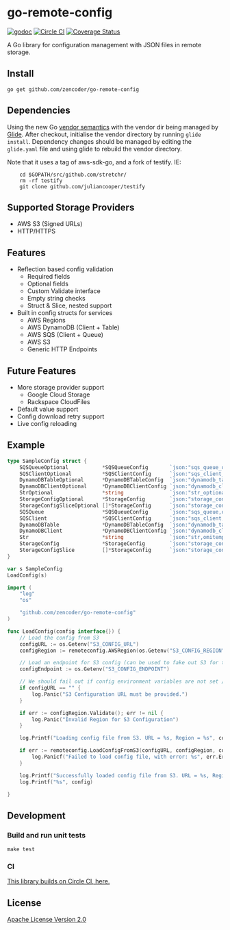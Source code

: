 # go-remote-config

[![godoc](https://godoc.org/github.com/zencoder/go-remote-config?status.svg)](http://godoc.org/github.com/zencoder/go-remote-config)
[![Circle CI](https://circleci.com/gh/zencoder/go-remote-config.svg?style=svg)](https://circleci.com/gh/zencoder/go-remote-config)
[![Coverage Status](https://coveralls.io/repos/zencoder/go-remote-config/badge.svg?branch=master&t=VFcsMv)](https://coveralls.io/r/zencoder/go-remote-config?branch=master)

A Go library for configuration management with JSON files in remote storage.

## Install

	go get github.com/zencoder/go-remote-config

## Dependencies

Using the new Go [vendor semantics](https://docs.google.com/document/d/1Bz5-UB7g2uPBdOx-rw5t9MxJwkfpx90cqG9AFL0JAYo/edit#!) with the vendor dir being managed by [Glide](https://github.com/Masterminds/glide). After checkout, initialise the vendor directory by running `glide install`. Dependency changes should be managed by editing the `glide.yaml` file and using glide to rebuild the vendor directory.

Note that it uses a tag of aws-sdk-go, and a fork of testify. IE:

        cd $GOPATH/src/github.com/stretchr/
        rm -rf testify
        git clone github.com/juliancooper/testify


## Supported Storage Providers

* AWS S3 (Signed URLs)
* HTTP/HTTPS

## Features

* Reflection based config validation
  * Required fields
  * Optional fields
  * Custom Validate interface
  * Empty string checks
  * Struct & Slice, nested support
* Built in config structs for services
  * AWS Regions
  * AWS DynamoDB (Client + Table)
  * AWS SQS (Client + Queue)
  * AWS S3
  * Generic HTTP Endpoints

## Future Features

* More storage provider support
  * Google Cloud Storage
  * Rackspace CloudFiles
* Default value support
* Config download retry support
* Live config reloading

## Example

```go
type SampleConfig struct {
	SQSQueueOptional           *SQSQueueConfig       `json:"sqs_queue_optional,omitempty" remoteconfig:"optional"`
	SQSClientOptional          *SQSClientConfig      `json:"sqs_client_optional,omitempty" remoteconfig:"optional"`
	DynamoDBTableOptional      *DynamoDBTableConfig  `json:"dynamodb_table_optional,omitempty" remoteconfig:"optional"`
	DynamoDBClientOptional     *DynamoDBClientConfig `json:"dynamodb_client_optional,omitempty" remoteconfig:"optional"`
	StrOptional                *string               `json:"str_optional,omitempty" remoteconfig:"optional"`
	StorageConfigOptional      *StorageConfig        `json:"storage_config_optional,omitempty" remoteconfig:"optional"`
	StorageConfigSliceOptional []*StorageConfig      `json:"storage_config_slice_optional,omitempty" remoteconfig:"optional"`
	SQSQueue                   *SQSQueueConfig       `json:"sqs_queue,omitempty"`
	SQSClient                  *SQSClientConfig      `json:"sqs_client,omitempty"`
	DynamoDBTable              *DynamoDBTableConfig  `json:"dynamodb_table,omitempty"`
	DynamoDBClient             *DynamoDBClientConfig `json:"dynamodb_client,omitempty"`
	Str                        *string               `json:"str,omitempty"`
	StorageConfig              *StorageConfig        `json:"storage_config,omitempty"`
	StorageConfigSlice         []*StorageConfig      `json:"storage_config_slice,omitempty"`
}

var s SampleConfig
LoadConfig(s)

import (
	"log"
	"os"

	"github.com/zencoder/go-remote-config"
)

func LoadConfig(config interface{}) {
	// Load the config from S3
	configURL := os.Getenv("S3_CONFIG_URL")
	configRegion := remoteconfig.AWSRegion(os.Getenv("S3_CONFIG_REGION"))

	// Load an endpoint for S3 config (can be used to fake out S3 for testing)
	configEndpoint := os.Getenv("S3_CONFIG_ENDPOINT")

	// We should fail out if config environment variables are not set / valid
	if configURL == "" {
		log.Panic("S3 Configuration URL must be provided.")
	}

	if err := configRegion.Validate(); err != nil {
		log.Panic("Invalid Region for S3 Configuration")
	}

	log.Printf("Loading config file from S3. URL = %s, Region = %s", configURL, configRegion)

	if err := remoteconfig.LoadConfigFromS3(configURL, configRegion, configEndpoint, config); err != nil {
		log.Panicf("Failed to load config file, with error: %s", err.Error())
	}

	log.Printf("Successfully loaded config file from S3. URL = %s, Region = %s", configURL, configRegion)
	log.Printf("%s", config)

}
```

## Development

### Build and run unit tests

    make test
    
### CI

[This library builds on Circle CI, here.](https://circleci.com/gh/zencoder/go-remote-config/)

## License

[Apache License Version 2.0](LICENSE)
